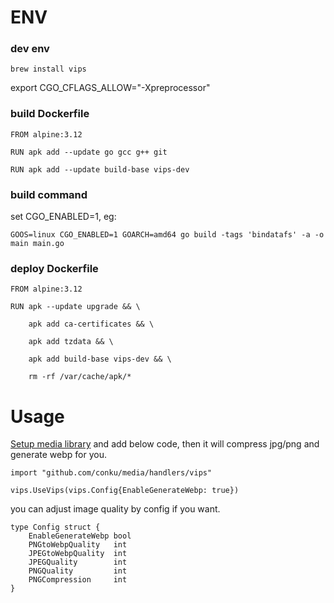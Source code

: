 # ENV

### dev env
```brew install vips```

export CGO_CFLAGS_ALLOW="-Xpreprocessor"


### build Dockerfile
```
FROM alpine:3.12

RUN apk add --update go gcc g++ git

RUN apk add --update build-base vips-dev
```
### build command

set CGO_ENABLED=1, eg:
```
GOOS=linux CGO_ENABLED=1 GOARCH=amd64 go build -tags 'bindatafs' -a -o main main.go
```

### deploy Dockerfile

```
FROM alpine:3.12

RUN apk --update upgrade && \

    apk add ca-certificates && \
    
    apk add tzdata && \
    
    apk add build-base vips-dev && \
    
    rm -rf /var/cache/apk/*
```
 
# Usage

[Setup media library](https://github.com/conku/media#how-to-setup-a-media-library-and-use-media-box) and add below code, then it will compress jpg/png and generate webp for you.

```
import "github.com/conku/media/handlers/vips"

vips.UseVips(vips.Config{EnableGenerateWebp: true})
```

you can adjust image quality by config if you want.
```
type Config struct {
	EnableGenerateWebp bool
	PNGtoWebpQuality   int
	JPEGtoWebpQuality  int
	JPEGQuality        int
	PNGQuality         int
	PNGCompression     int
}
  ```  

